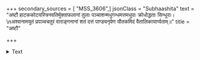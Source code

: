 +++
secondary_sources = [ "MSS_3606",]
jsonClass = "Subhaashita"
text = "अष्टौ हाटककोटयस्त्रिनवतिर्मुक्ताफलानां तुलाः पञ्चाशन्मधुगन्धमत्तमधुपाः क्रोधोद्धताः सिन्धुराः।  \nअश्वानामयुतं प्रपञ्चचतुरं वाराङ्गनानां शतं दत्तं पाण्ड्यनृपेण यौतकमिदं वैतालिकायार्प्यताम्॥"
title = "अष्टौ"

+++

<details><summary>Text</summary>

अष्टौ हाटककोटयस्त्रिनवतिर्मुक्ताफलानां तुलाः पञ्चाशन्मधुगन्धमत्तमधुपाः क्रोधोद्धताः सिन्धुराः।  
अश्वानामयुतं प्रपञ्चचतुरं वाराङ्गनानां शतं दत्तं पाण्ड्यनृपेण यौतकमिदं वैतालिकायार्प्यताम्॥
</details>
